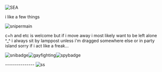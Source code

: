 ![SEA](https://github.com/MellowAmaryllis/MellowAmaryllis/assets/166118914/dae7cc33-e394-46ed-9110-cd162d98256d)



i like a few things



![snipermain](https://github.com/MellowAmaryllis/MellowAmaryllis/assets/166118914/1ce3526a-e0f4-4758-8185-558a880cc97c) 


c+h and etc is welcome but if i move away i most likely want to be left alone ^_^
i always sit by lamppost unless i'm dragged somewhere else or in party island
sorry if i act like a freak...


![snibadge](https://github.com/MellowAmaryllis/MellowAmaryllis/assets/166118914/61218ea0-5c09-4760-965e-017708bfc103)![gayfighting](https://github.com/MellowAmaryllis/MellowAmaryllis/assets/166118914/bf10ede9-972c-493a-9c92-c0755c148801)![spybadge](https://github.com/MellowAmaryllis/MellowAmaryllis/assets/166118914/a191cb43-bfb5-4511-a2b1-4620550795f3)

--------------- ![ss](https://github.com/MellowAmaryllis/MellowAmaryllis/assets/166118914/edef12a4-53fe-495e-9c70-f6c52d35db94)
